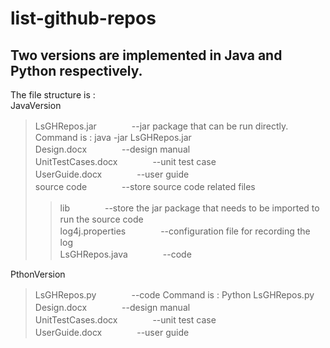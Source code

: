 # list-github-repos
## Two versions are implemented in Java and Python respectively.  
The file structure is :  
JavaVersion  
> LsGHRepos.jar　　　　--jar package that can be run directly. Command is : java -jar LsGHRepos.jar  
>	Design.docx　　　　--design manual  
>	UnitTestCases.docx　　　　--unit test case  
>	UserGuide.docx　　　　--user guide  
>	source code　　　　--store source code related files  
>>lib　　　　--store the jar package that needs to be imported to run the source code  
>>log4j.properties　　　　--configuration file for recording the log  
>>LsGHRepos.java　　　　--code  

PthonVersion  
>LsGHRepos.py　　　　--code Command is : Python LsGHRepos.py  
>Design.docx　　　　--design manual  
>UnitTestCases.docx　　　　--unit test case  
>UserGuide.docx　　　　--user guide  
